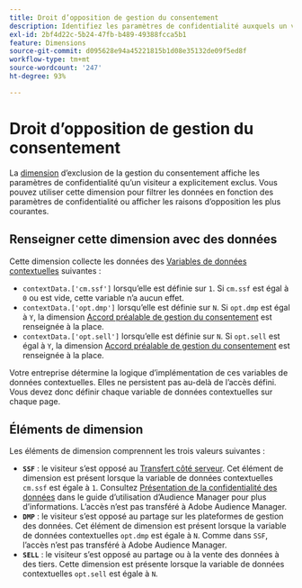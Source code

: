 ```yaml
---
title: Droit d’opposition de gestion du consentement
description: Identifiez les paramètres de confidentialité auxquels un visiteur s’est opposé.
exl-id: 2bf4d22c-5b24-47fb-b489-49388fcca5b1
feature: Dimensions
source-git-commit: d095628e94a45221815b1d08e35132de09f5ed8f
workflow-type: tm+mt
source-wordcount: '247'
ht-degree: 93%

---
```


# Droit d’opposition de gestion du consentement

La [dimension](overview.md) d’exclusion de la gestion du consentement affiche les paramètres de confidentialité qu’un visiteur a explicitement exclus. Vous pouvez utiliser cette dimension pour filtrer les données en fonction des paramètres de confidentialité ou afficher les raisons d’opposition les plus courantes.

## Renseigner cette dimension avec des données

Cette dimension collecte les données des [Variables de données contextuelles](/help/implement/vars/page-vars/contextdata.md) suivantes :

* `contextData.['cm.ssf']` lorsqu’elle est définie sur `1`. Si `cm.ssf` est égal à `0` ou est vide, cette variable n’a aucun effet.
* `contextData.['opt.dmp']` lorsqu’elle est définie sur `N`. Si `opt.dmp` est égal à `Y`, la dimension [Accord préalable de gestion du consentement](cm-opt-in.md) est renseignée à la place.
* `contextData.['opt.sell']` lorsqu’elle est définie sur `N`. Si `opt.sell` est égal à `Y`, la dimension [Accord préalable de gestion du consentement](cm-opt-in.md) est renseignée à la place.

Votre entreprise détermine la logique d’implémentation de ces variables de données contextuelles. Elles ne persistent pas au-delà de l’accès défini. Vous devez donc définir chaque variable de données contextuelles sur chaque page.

## Éléments de dimension

Les éléments de dimension comprennent les trois valeurs suivantes :

* **`SSF`** : le visiteur s’est opposé au [Transfert côté serveur](/help/admin/admin/c-manage-report-suites/c-edit-report-suites/general/c-server-side-forwarding/ssf.md). Cet élément de dimension est présent lorsque la variable de données contextuelles `cm.ssf` est égale à `1`. Consultez [Présentation de la confidentialité des données](https://experienceleague.adobe.com/docs/audience-manager/user-guide/overview/data-privacy/data-privacy.html?lang=fr) dans le guide d’utilisation d’Audience Manager pour plus d’informations. L’accès n’est pas transféré à Adobe Audience Manager.
* **`DMP`** : le visiteur s’est opposé au partage sur les plateformes de gestion des données. Cet élément de dimension est présent lorsque la variable de données contextuelles `opt.dmp` est égale à `N`. Comme dans `SSF`, l’accès n’est pas transféré à Adobe Audience Manager.
* **`SELL`** : le visiteur s’est opposé au partage ou à la vente des données à des tiers. Cette dimension est présente lorsque la variable de données contextuelles `opt.sell` est égale à `N`.
